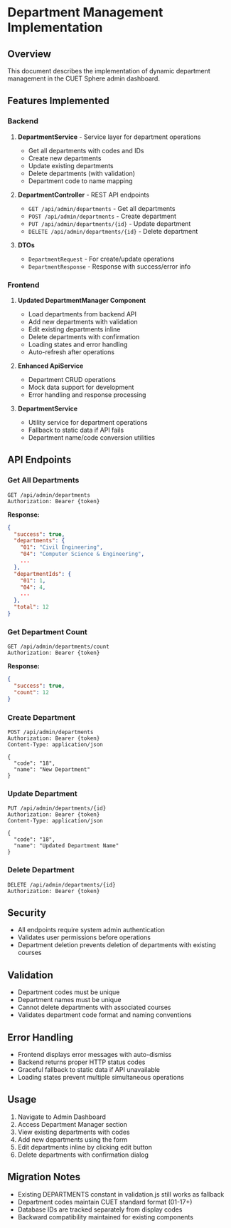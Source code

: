 # Department Management Implementation

## Overview
This document describes the implementation of dynamic department management in the CUET Sphere admin dashboard.

## Features Implemented

### Backend
1. **DepartmentService** - Service layer for department operations
   - Get all departments with codes and IDs
   - Create new departments 
   - Update existing departments
   - Delete departments (with validation)
   - Department code to name mapping

2. **DepartmentController** - REST API endpoints
   - `GET /api/admin/departments` - Get all departments
   - `POST /api/admin/departments` - Create department
   - `PUT /api/admin/departments/{id}` - Update department
   - `DELETE /api/admin/departments/{id}` - Delete department

3. **DTOs**
   - `DepartmentRequest` - For create/update operations
   - `DepartmentResponse` - Response with success/error info

### Frontend
1. **Updated DepartmentManager Component**
   - Load departments from backend API
   - Add new departments with validation
   - Edit existing departments inline
   - Delete departments with confirmation
   - Loading states and error handling
   - Auto-refresh after operations

2. **Enhanced ApiService**
   - Department CRUD operations
   - Mock data support for development
   - Error handling and response processing

3. **DepartmentService**
   - Utility service for department operations
   - Fallback to static data if API fails
   - Department name/code conversion utilities

## API Endpoints

### Get All Departments
```http
GET /api/admin/departments
Authorization: Bearer {token}
```

**Response:**
```json
{
  "success": true,
  "departments": {
    "01": "Civil Engineering",
    "04": "Computer Science & Engineering",
    ...
  },
  "departmentIds": {
    "01": 1,
    "04": 4,
    ...
  },
  "total": 12
}
```

### Get Department Count
```http
GET /api/admin/departments/count
Authorization: Bearer {token}
```

**Response:**
```json
{
  "success": true,
  "count": 12
}
```

### Create Department
```http
POST /api/admin/departments
Authorization: Bearer {token}
Content-Type: application/json

{
  "code": "18",
  "name": "New Department"
}
```

### Update Department
```http
PUT /api/admin/departments/{id}
Authorization: Bearer {token}
Content-Type: application/json

{
  "code": "18",
  "name": "Updated Department Name"
}
```

### Delete Department
```http
DELETE /api/admin/departments/{id}
Authorization: Bearer {token}
```

## Security
- All endpoints require system admin authentication
- Validates user permissions before operations
- Department deletion prevents deletion of departments with existing courses

## Validation
- Department codes must be unique
- Department names must be unique
- Cannot delete departments with associated courses
- Validates department code format and naming conventions

## Error Handling
- Frontend displays error messages with auto-dismiss
- Backend returns proper HTTP status codes
- Graceful fallback to static data if API unavailable
- Loading states prevent multiple simultaneous operations

## Usage
1. Navigate to Admin Dashboard
2. Access Department Manager section
3. View existing departments with codes
4. Add new departments using the form
5. Edit departments inline by clicking edit button
6. Delete departments with confirmation dialog

## Migration Notes
- Existing DEPARTMENTS constant in validation.js still works as fallback
- Department codes maintain CUET standard format (01-17+)
- Database IDs are tracked separately from display codes
- Backward compatibility maintained for existing components
